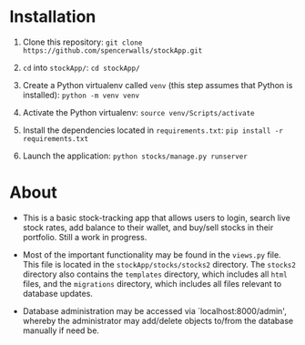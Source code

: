 # Installation

1. Clone this repository: `git clone https://github.com/spencerwalls/stockApp.git`

2. `cd` into `stockApp/`: `cd stockApp/`

3. Create a Python virtualenv called `venv` (this step assumes that Python is installed): `python -m venv venv` 

4. Activate the Python virtualenv: `source venv/Scripts/activate`

5. Install the dependencies located in `requirements.txt`: `pip install -r requirements.txt`

6. Launch the application: `python stocks/manage.py runserver`

# About

- This is a basic stock-tracking app that allows users to login, search live stock rates,
add balance to their wallet, and buy/sell stocks in their portfolio. Still a work in progress. 

- Most of the important functionality may be found in the `views.py` file. This file is located in the `stockApp/stocks/stocks2` directory. The `stocks2` directory also contains the `templates` directory, which includes all
`html` files, and the `migrations` directory, which includes all files relevant to database updates.

- Database administration may be accessed via `localhost:8000/admin', whereby the administrator may add/delete objects to/from the database manually if need be. 
